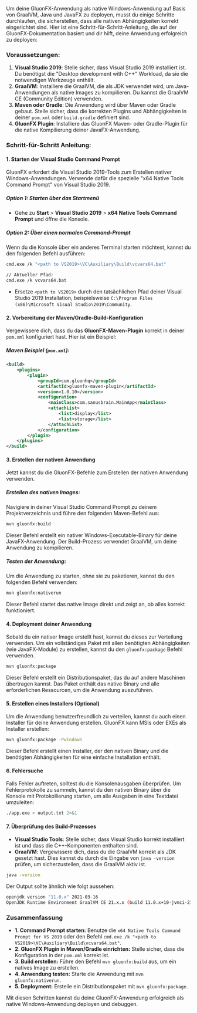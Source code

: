 Um deine GluonFX-Anwendung als native Windows-Anwendung auf Basis von GraalVM, Java und JavaFX zu deployen, musst du einige Schritte durchlaufen, die sicherstellen, dass alle nativen Abhängigkeiten korrekt eingerichtet sind. Hier ist eine Schritt-für-Schritt-Anleitung, die auf der GluonFX-Dokumentation basiert und dir hilft, deine Anwendung erfolgreich zu deployen:

### Voraussetzungen:
1. **Visual Studio 2019**: Stelle sicher, dass Visual Studio 2019 installiert ist. Du benötigst die "Desktop development with C++" Workload, da sie die notwendigen Werkzeuge enthält.
2. **GraalVM**: Installiere die GraalVM, die als JDK verwendet wird, um Java-Anwendungen als native Images zu kompilieren. Du kannst die GraalVM CE (Community Edition) verwenden.
3. **Maven oder Gradle**: Die Anwendung wird über Maven oder Gradle gebaut. Stelle sicher, dass die korrekten Plugins und Abhängigkeiten in deiner `pom.xml` oder `build.gradle` definiert sind.
4. **GluonFX Plugin**: Installiere das GluonFX Maven- oder Gradle-Plugin für die native Kompilierung deiner JavaFX-Anwendung.

### Schritt-für-Schritt Anleitung:

#### 1. **Starten der Visual Studio Command Prompt**
GluonFX erfordert die Visual Studio 2019-Tools zum Erstellen nativer Windows-Anwendungen. Verwende dafür die spezielle "x64 Native Tools Command Prompt" von Visual Studio 2019.

##### Option 1: Starten über das Startmenü
- Gehe zu **Start** > **Visual Studio 2019** > **x64 Native Tools Command Prompt** und öffne die Konsole.

##### Option 2: Über einen normalen Command-Prompt
Wenn du die Konsole über ein anderes Terminal starten möchtest, kannst du den folgenden Befehl ausführen:

```bash
cmd.exe /k "<path to VS2019>\VC\Auxiliary\Build\vcvars64.bat"

// Aktueller Pfad:
cmd.exe /k vcvars64.bat 
```

- Ersetze `<path to VS2019>` durch den tatsächlichen Pfad deiner Visual Studio 2019 Installation, beispielsweise `C:\Program Files (x86)\Microsoft Visual Studio\2019\Community`.

#### 2. **Vorbereitung der Maven/Gradle-Build-Konfiguration**
Vergewissere dich, dass du das **GluonFX-Maven-Plugin** korrekt in deiner `pom.xml` konfiguriert hast. Hier ist ein Beispiel:

##### Maven Beispiel (`pom.xml`):
```xml
<build>
    <plugins>
        <plugin>
            <groupId>com.gluonhq</groupId>
            <artifactId>gluonfx-maven-plugin</artifactId>
            <version>1.0.10</version>
            <configuration>
                <mainClass>com.sanusbrain.MainApp</mainClass>
                <attachList>
                    <list>display</list>
                    <list>storage</list>
                </attachList>
            </configuration>
        </plugin>
    </plugins>
</build>
```

#### 3. **Erstellen der nativen Anwendung**
Jetzt kannst du die GluonFX-Befehle zum Erstellen der nativen Anwendung verwenden.

##### Erstellen des nativen Images:
Navigiere in deiner Visual Studio Command Prompt zu deinem Projektverzeichnis und führe den folgenden Maven-Befehl aus:

```bash
mvn gluonfx:build
```

Dieser Befehl erstellt ein nativer Windows-Executable-Binary für deine JavaFX-Anwendung. Der Build-Prozess verwendet GraalVM, um deine Anwendung zu kompilieren.

##### Testen der Anwendung:
Um die Anwendung zu starten, ohne sie zu paketieren, kannst du den folgenden Befehl verwenden:

```bash
mvn gluonfx:nativerun
```

Dieser Befehl startet das native Image direkt und zeigt an, ob alles korrekt funktioniert.

#### 4. **Deployment deiner Anwendung**
Sobald du ein nativer Image erstellt hast, kannst du dieses zur Verteilung verwenden. Um ein vollständiges Paket mit allen benötigten Abhängigkeiten (wie JavaFX-Module) zu erstellen, kannst du den `gluonfx:package` Befehl verwenden.

```bash
mvn gluonfx:package
```

Dieser Befehl erstellt ein Distributionspaket, das du auf andere Maschinen übertragen kannst. Das Paket enthält das native Binary und alle erforderlichen Ressourcen, um die Anwendung auszuführen.

#### 5. **Erstellen eines Installers (Optional)**
Um die Anwendung benutzerfreundlich zu verteilen, kannst du auch einen Installer für deine Anwendung erstellen. GluonFX kann MSIs oder EXEs als Installer erstellen:

```bash
mvn gluonfx:package -Pwindows
```

Dieser Befehl erstellt einen Installer, der den nativen Binary und die benötigten Abhängigkeiten für eine einfache Installation enthält.

#### 6. **Fehlersuche**
Falls Fehler auftreten, solltest du die Konsolenausgaben überprüfen. Um Fehlerprotokolle zu sammeln, kannst du den nativen Binary über die Konsole mit Protokollierung starten, um alle Ausgaben in eine Textdatei umzuleiten:

```bash
./app.exe > output.txt 2>&1
```

#### 7. **Überprüfung des Build-Prozesses**
- **Visual Studio Tools**: Stelle sicher, dass Visual Studio korrekt installiert ist und dass die C++-Komponenten enthalten sind.
- **GraalVM**: Vergewissere dich, dass du die GraalVM korrekt als JDK gesetzt hast. Dies kannst du durch die Eingabe von `java -version` prüfen, um sicherzustellen, dass die GraalVM aktiv ist.

```bash
java -version
```

Der Output sollte ähnlich wie folgt aussehen:

```bash
openjdk version "11.0.x" 2021-03-16
OpenJDK Runtime Environment GraalVM CE 21.x.x (build 11.0.x+10-jvmci-21.x.x)
```

### Zusammenfassung
- **1. Command Prompt starten:** Benutze die `x64 Native Tools Command Prompt for VS 2019` oder den Befehl `cmd.exe /k "<path to VS2019>\VC\Auxiliary\Build\vcvars64.bat"`.
- **2. GluonFX Plugin in Maven/Gradle einrichten:** Stelle sicher, dass die Konfiguration in der `pom.xml` korrekt ist.
- **3. Build erstellen:** Führe den Befehl `mvn gluonfx:build` aus, um ein natives Image zu erstellen.
- **4. Anwendung testen:** Starte die Anwendung mit `mvn gluonfx:nativerun`.
- **5. Deployment:** Erstelle ein Distributionspaket mit `mvn gluonfx:package`.

Mit diesen Schritten kannst du deine GluonFX-Anwendung erfolgreich als native Windows-Anwendung deployen und debuggen.